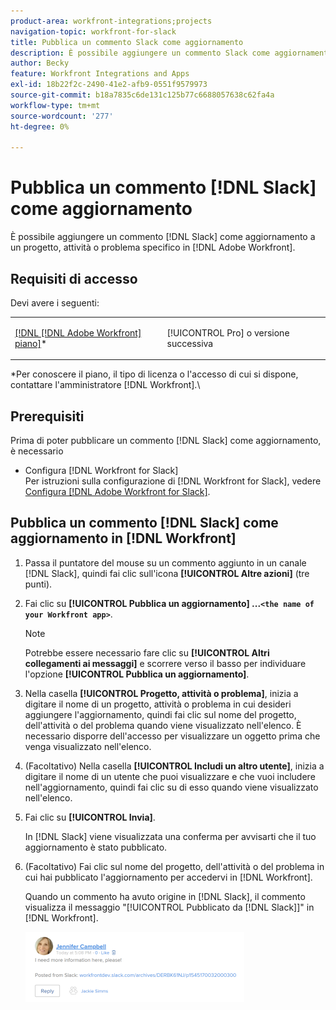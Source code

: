 ```yaml
---
product-area: workfront-integrations;projects
navigation-topic: workfront-for-slack
title: Pubblica un commento Slack come aggiornamento
description: È possibile aggiungere un commento Slack come aggiornamento a un progetto, attività o problema specifico in Adobe Workfront.
author: Becky
feature: Workfront Integrations and Apps
exl-id: 18b22f2c-2490-41e2-afb9-0551f9579973
source-git-commit: b18a7835c6de131c125b77c6688057638c62fa4a
workflow-type: tm+mt
source-wordcount: '277'
ht-degree: 0%

---
```


# Pubblica un commento [!DNL Slack] come aggiornamento

È possibile aggiungere un commento [!DNL Slack] come aggiornamento a un progetto, attività o problema specifico in [!DNL Adobe Workfront].

## Requisiti di accesso

Devi avere i seguenti:

<table style="table-layout:auto"> 
 <col> 
 </col> 
 <col> 
 </col> 
 <tbody> 
  <tr> 
   <td role="rowheader"><a href="https://business.adobe.com/it/products/workfront/pricing.html" target="_blank">[!DNL [!DNL Adobe Workfront] piano]</a>*</td> 
   <td> <p>[!UICONTROL Pro] o versione successiva</p> </td> 
  </tr> 
 </tbody> 
</table>

&#42;Per conoscere il piano, il tipo di licenza o l&#39;accesso di cui si dispone, contattare l&#39;amministratore [!DNL Workfront].\

## Prerequisiti

Prima di poter pubblicare un commento [!DNL Slack] come aggiornamento, è necessario

* Configura [!DNL Workfront for Slack]\
   Per istruzioni sulla configurazione di [!DNL Workfront for Slack], vedere [Configura [!DNL Adobe Workfront for Slack]](../../workfront-integrations-and-apps/using-workfront-with-slack/configure-workfront-for-slack.md).

## Pubblica un commento [!DNL Slack] come aggiornamento in [!DNL Workfront]

1. Passa il puntatore del mouse su un commento aggiunto in un canale [!DNL Slack], quindi fai clic sull&#39;icona **[!UICONTROL Altre azioni]** (tre punti).

1. Fai clic su **[!UICONTROL Pubblica un aggiornamento] ...`<the name of your Workfront app>`**.

   >[!NOTE]
   >
   >Potrebbe essere necessario fare clic su **[!UICONTROL Altri collegamenti ai messaggi]** e scorrere verso il basso per individuare l&#39;opzione **[!UICONTROL Pubblica un aggiornamento]**.
   >
   >
1. Nella casella **[!UICONTROL Progetto, attività o problema]**, inizia a digitare il nome di un progetto, attività o problema in cui desideri aggiungere l&#39;aggiornamento, quindi fai clic sul nome del progetto, dell&#39;attività o del problema quando viene visualizzato nell&#39;elenco. È necessario disporre dell&#39;accesso per visualizzare un oggetto prima che venga visualizzato nell&#39;elenco.
1. (Facoltativo) Nella casella **[!UICONTROL Includi un altro utente]**, inizia a digitare il nome di un utente che puoi visualizzare e che vuoi includere nell&#39;aggiornamento, quindi fai clic su di esso quando viene visualizzato nell&#39;elenco.
1. Fai clic su **[!UICONTROL Invia]**.

   In [!DNL Slack] viene visualizzata una conferma per avvisarti che il tuo aggiornamento è stato pubblicato.

1. (Facoltativo) Fai clic sul nome del progetto, dell&#39;attività o del problema in cui hai pubblicato l&#39;aggiornamento per accedervi in [!DNL Workfront].

   Quando un commento ha avuto origine in [!DNL Slack], il commento visualizza il messaggio &quot;[!UICONTROL Pubblicato da [!DNL Slack]]&quot; in [!DNL Workfront].

   ![Aggiornamento pubblicato da Slack](assets/slack-update-posted-from-slack-350x112.png)
